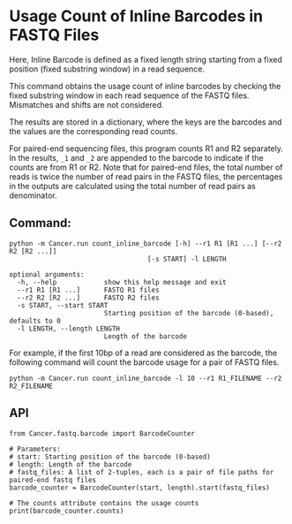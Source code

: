 # Usage Count of Inline Barcodes in FASTQ Files
 Here, Inline Barcode is defined as a fixed length string starting from a fixed position (fixed substring window) in a read sequence.
 
 This command obtains the usage count of inline barcodes by checking the fixed substring window in each read sequence of the FASTQ files. Mismatches and shifts are not considered.

 The results are stored in a dictionary, where the keys are the barcodes and the values are the corresponding read counts. 
 
 For paired-end sequencing files, this program counts R1 and R2 separately. In the results, `_1` and `_2` are appended to the barcode to indicate if the counts are from R1 or R2. Note that for paired-end files, the total number of reads is twice the number of read pairs in the FASTQ files, the percentages in the outputs are calculated using the total number of read pairs as denominator.

## Command:
```
python -m Cancer.run count_inline_barcode [-h] --r1 R1 [R1 ...] [--r2 R2 [R2 ...]]
                                   [-s START] -l LENGTH

optional arguments:
  -h, --help            show this help message and exit
  --r1 R1 [R1 ...]      FASTQ R1 files
  --r2 R2 [R2 ...]      FASTQ R2 files
  -s START, --start START
                        Starting position of the barcode (0-based), defaults to 0
  -l LENGTH, --length LENGTH
                        Length of the barcode
```

For example, if the first 10bp of a read are considered as the barcode, the following command will count the barcode usage for a pair of FASTQ files.
```
python -m Cancer.run count_inline_barcode -l 10 --r1 R1_FILENAME --r2 R2_FILENAME
```

## API
```
from Cancer.fastq.barcode import BarcodeCounter

# Parameters:
# start: Starting position of the barcode (0-based)
# length: Length of the barcode
# fastq_files: A list of 2-tuples, each is a pair of file paths for paired-end fastq files
barcode_counter = BarcodeCounter(start, length).start(fastq_files)

# The counts attribute contains the usage counts
print(barcode_counter.counts)
```
